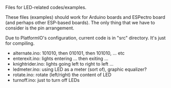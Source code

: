 Files for LED-related codes/examples.

These files (examples) should work for Arduino boards and
ESPectro board (and perhaps other ESP-based boards).
The only thing that we have to consider is the pin arrangement.

Due to PlatformIO's configuration, current code is in "src" directory.
It's just for compiling. 

* alternate.ino: 101010, then 010101, then 101010, ... etc
* enterexit.ino: lights entering ... then exiting ...
* knightrider.ino: lights going left to right to left ...
* ledmeter.ino: using LED as a meter (sort of), graphic equalizer?
* rotate.ino: rotate (left/right) the content of LED 
* turnoff.ino: just to turn off LEDs
